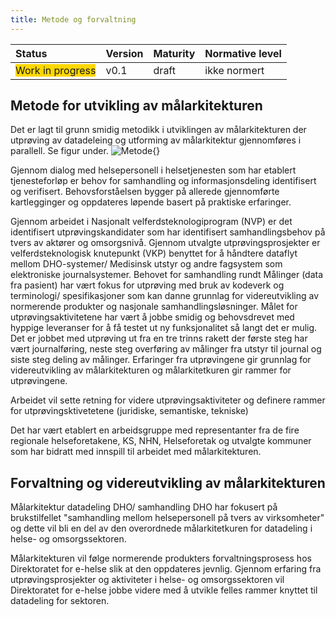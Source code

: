 ```yaml
---
title: Metode og forvaltning
---
```


| Status | Version | Maturity | Normative level |
|:-------------|:------------------|:------|:-------|
| <span style="background-color:gold">Work in progress</span> | v0.1 | draft  | ikke normert |

## Metode for utvikling av målarkitekturen
Det er lagt til grunn smidig metodikk i utviklingen av målarkitekturen der utprøving av datadeleing og utforming av målarkitektur gjennomføres i parallell. Se figur under.
![Metode](){}
<!--Legge inn figur som viser tilnærming-->
Gjennom dialog med helsepersonell i helsetjenesten som har etablert tjenesteforløp er behov for samhandling og informasjonsdeling identifisert og verifisert. Behovsforståelsen bygger på allerede gjennomførte kartlegginger og oppdateres løpende basert på praktiske erfaringer. 

Gjennom arbeidet i Nasjonalt velferdsteknologiprogram (NVP) er det identifisert utprøvingskandidater som har identifisert samhandlingsbehov på tvers av aktører og omsorgsnivå. Gjennom utvalgte utprøvingsprosjekter er velferdsteknologisk knutepunkt (VKP) benyttet for å håndtere dataflyt mellom DHO-systemer/ Medisinsk utstyr og andre fagsystem som elektroniske journalsystemer. Behovet for samhandling rundt Målinger (data fra pasient) har vært fokus for utprøving med bruk av kodeverk og terminologi/ spesifikasjoner som kan danne grunnlag for videreutvikling av normerende produkter og nasjonale samhandlingsløsninger. Målet for utprøvingsaktivitetene har vært å jobbe smidig og behovsdrevet med hyppige leveranser for å få testet ut ny funksjonalitet så langt det er mulig. Det er jobbet med utprøving ut fra en tre trinns rakett der første steg har vært journalføring, neste steg overføring av målinger fra utstyr til journal og siste steg deling av målinger. Erfaringer fra utprøvingene gir grunnlag for videreutvikling av målarkitekturen og målarkitetkuren gir rammer for utprøvingene. 

Arbeidet vil sette retning for videre utprøvingsaktiviteter og definere rammer for utprøvingsktivetetene (juridiske, semantiske, tekniske)

Det har vært etablert en arbeidsgruppe med representanter fra de fire regionale helseforetakene, KS, NHN, Helseforetak og utvalgte kommuner som har bidratt med innspill til arbeidet med målarkitekturen. 

## Forvaltning og videreutvikling av målarkitekturen
Målarkitektur datadeling DHO/ samhandling DHO <!--Her må vi ta en sjekk gjennom kapitlene for å se eat vi bruker det samme--> har fokusert på brukstilfellet "samhandling mellom helsepersonell på tvers av virksomheter" og dette vil bli en del av den overordnede målarkitetkuren for datadeling i helse- og omsorgssektoren. 

Målarkitekturen vil følge normerende produkters forvaltningsprosess hos Direktoratet for e-helse slik at den oppdateres jevnlig. Gjennom erfaring fra utprøvingsprosjekter og aktiviteter i helse- og omsorgssektoren vil Direktoratet for e-helse jobbe videre med å utvikle felles rammer knyttet til datadeling for sektoren. <!--Sette inn lenke til forvaltningsmodell for normerende produkter fra Dir for e-helse-->